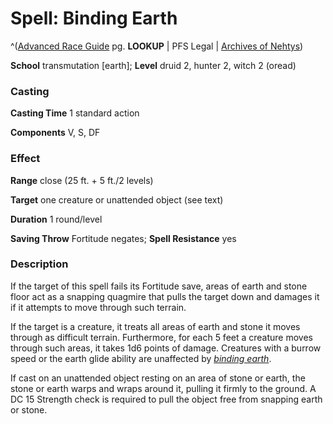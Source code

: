 # Spell: Binding Earth

^([Advanced Race Guide][ss-binding-earth] pg. **LOOKUP** | PFS Legal | [Archives of Nehtys][sn-binding-earth])

**School** transmutation [earth]; **Level** druid 2, hunter 2, witch 2 (oread)

### Casting

**Casting Time** 1 standard action  

**Components** V, S, DF

### Effect

**Range** close (25 ft. + 5 ft./2 levels)  

**Target** one creature or unattended object (see text)  

**Duration** 1 round/level  

**Saving Throw** Fortitude negates; **Spell Resistance** yes

### Description

If the target of this spell fails its Fortitude save, areas of earth and stone floor act as a snapping quagmire that pulls the target down and damages it if it attempts to move through such terrain.  

If the target is a creature, it treats all areas of earth and stone it moves through as difficult terrain. Furthermore, for each 5 feet a creature moves through such areas, it takes 1d6 points of damage. Creatures with a burrow speed or the earth glide ability are unaffected by _[binding earth]_.  

If cast on an unattended object resting on an area of stone or earth, the stone or earth warps and wraps around it, pulling it firmly to the ground. A DC 15 Strength check is required to pull the object free from snapping earth or stone.

[ss-binding-earth]: http://paizo.com/products/btpy8rv2
[sn-binding-earth]: http://www.archivesofnethys.com/SpellDisplay.aspx?ItemName=Binding%20Earth
[binding earth]: http://www.archivesofnethys.com/SpellDisplay.aspx?ItemName=binding%20earth